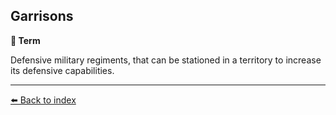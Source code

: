 ## Garrisons

**📑 Term**

Defensive military regiments, that can be stationed in a territory to increase its defensive capabilities.


----------
[⬅️ Back to index](../refs/index.md#6fe0_s)